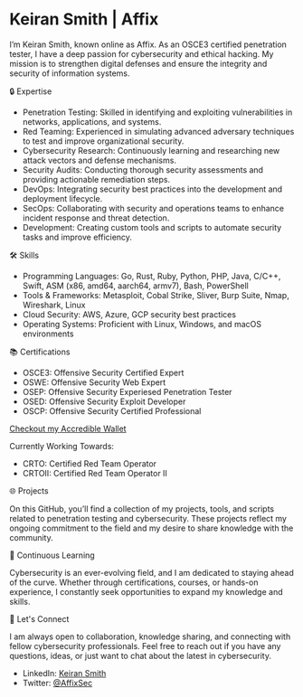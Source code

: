 # Keiran Smith | Affix

I’m Keiran Smith, known online as Affix. As an OSCE3 certified penetration tester, I have a deep passion for cybersecurity and ethical hacking. My mission is to strengthen digital defenses and ensure the integrity and security of information systems.

🔒 Expertise

- Penetration Testing: Skilled in identifying and exploiting vulnerabilities in networks, applications, and systems.
- Red Teaming: Experienced in simulating advanced adversary techniques to test and improve organizational security.
- Cybersecurity Research: Continuously learning and researching new attack vectors and defense mechanisms.
- Security Audits: Conducting thorough security assessments and providing actionable remediation steps.
- DevOps: Integrating security best practices into the development and deployment lifecycle.
- SecOps: Collaborating with security and operations teams to enhance incident response and threat detection.
- Development: Creating custom tools and scripts to automate security tasks and improve efficiency.

🛠️ Skills

- Programming Languages: Go, Rust, Ruby, Python, PHP, Java, C/C++, Swift, ASM (x86, amd64, aarch64, armv7), Bash, PowerShell
- Tools & Frameworks: Metasploit, Cobal Strike, Sliver, Burp Suite, Nmap, Wireshark, Linux
- Cloud Security: AWS, Azure, GCP security best practices
- Operating Systems: Proficient with Linux, Windows, and macOS environments

📚 Certifications
- OSCE3: Offensive Security Certified Expert
- OSWE: Offensive Security Web Expert
- OSEP: Offensive Security Experiesed Penetration Tester
- OSED: Offensive Security Exploit Developer
- OSCP: Offensive Security Certified Professional

[Checkout my Accredible Wallet](https://www.credential.net/profile/affix/wallet)

Currently Working Towards:
- CRTO: Certified Red Team Operator
- CRTOII: Certified Red Team Operator II

🌐 Projects

On this GitHub, you’ll find a collection of my projects, tools, and scripts related to penetration testing and cybersecurity. These projects reflect my ongoing commitment to the field and my desire to share knowledge with the community.

🌱 Continuous Learning

Cybersecurity is an ever-evolving field, and I am dedicated to staying ahead of the curve. Whether through certifications, courses, or hands-on experience, I constantly seek opportunities to expand my knowledge and skills.

🤝 Let's Connect

I am always open to collaboration, knowledge sharing, and connecting with fellow cybersecurity professionals. Feel free to reach out if you have any questions, ideas, or just want to chat about the latest in cybersecurity.

- LinkedIn: [Keiran Smith](https://www.linkedin.com/in/affix/)
- Twitter: [@AffixSec](https://twitter.com/AffixSec)
